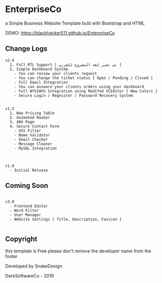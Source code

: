 # EnterpriseCo
a Simple Business Website Template bulit with Bootstrap and HTML

DEMO: https://blackhacker511.github.io/EnterpriseCo

## Change Logs

```
v2.0
  1. Full RTL Support [ تم تغير لغة المشروع للعربي ]
  2. Simple Dashboard System
    - You can review your clients request
    - You can change the ticket status [ Open / Pending / Closed ]
    - Full Email Integration
    - You can answare your clients orders using your dashboard
    - Full WYSIWYG Integration using Modifed SCEditor [ New Colors ]
    - Secure Login / Regeister / Password Recovery System
    

v1.5
  1. New Pricing Table
  2. Animated Navbar
  3. 404 Page
  4. Secure Contact Form
    - XSS Filter
    - Name Validator
    - Email Checker
    - Message Cleaner
    - MySQL Integration
    
    
  
v1.0
  - Initial Release
```

## Coming Soon
```

v3.0
  - Frontend Editor
  - Word Filter
  - User Manager
  - Website Settings [ Title, Description, Favicon ]
  
```

## Copyright

this template is Free please don't remove the developer name from the footer

Developed by SnakeDesign

DarkSoftwareCo - 2019
